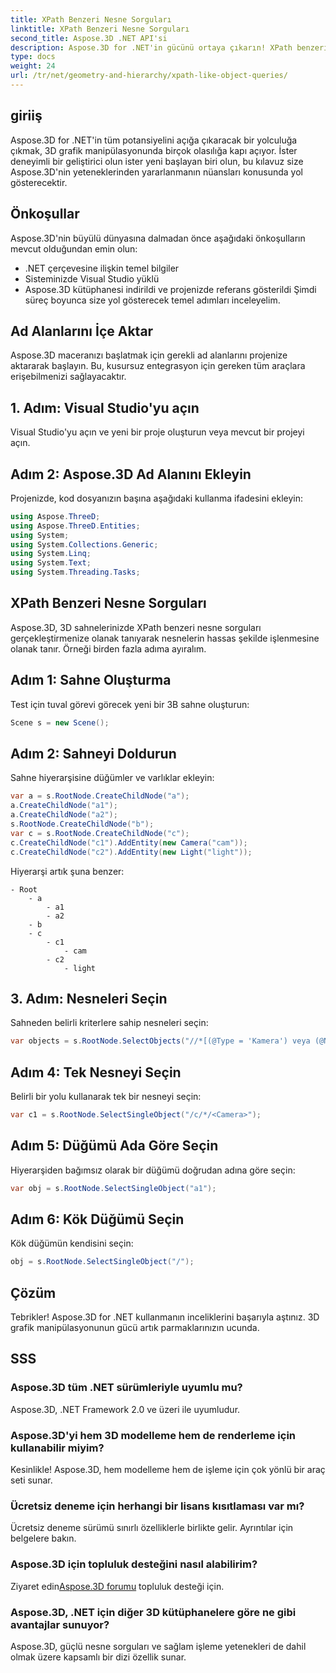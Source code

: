 ```yaml
---
title: XPath Benzeri Nesne Sorguları
linktitle: XPath Benzeri Nesne Sorguları
second_title: Aspose.3D .NET API'si
description: Aspose.3D for .NET'in gücünü ortaya çıkarın! XPath benzeri sorgularla 3B grafikleri sorunsuz bir şekilde yönetin. Oyunun kurallarını değiştiren bir deneyim için hemen indirin.
type: docs
weight: 24
url: /tr/net/geometry-and-hierarchy/xpath-like-object-queries/
---
```

## giriiş
Aspose.3D for .NET'in tüm potansiyelini açığa çıkaracak bir yolculuğa çıkmak, 3D grafik manipülasyonunda birçok olasılığa kapı açıyor. İster deneyimli bir geliştirici olun ister yeni başlayan biri olun, bu kılavuz size Aspose.3D'nin yeteneklerinden yararlanmanın nüansları konusunda yol gösterecektir.
## Önkoşullar
Aspose.3D'nin büyülü dünyasına dalmadan önce aşağıdaki önkoşulların mevcut olduğundan emin olun:
- .NET çerçevesine ilişkin temel bilgiler
- Sisteminizde Visual Studio yüklü
- Aspose.3D kütüphanesi indirildi ve projenizde referans gösterildi
Şimdi süreç boyunca size yol gösterecek temel adımları inceleyelim.
## Ad Alanlarını İçe Aktar
Aspose.3D maceranızı başlatmak için gerekli ad alanlarını projenize aktararak başlayın. Bu, kusursuz entegrasyon için gereken tüm araçlara erişebilmenizi sağlayacaktır.
## 1. Adım: Visual Studio'yu açın
Visual Studio'yu açın ve yeni bir proje oluşturun veya mevcut bir projeyi açın.
## Adım 2: Aspose.3D Ad Alanını Ekleyin
Projenizde, kod dosyanızın başına aşağıdaki kullanma ifadesini ekleyin:
```csharp
using Aspose.ThreeD;
using Aspose.ThreeD.Entities;
using System;
using System.Collections.Generic;
using System.Linq;
using System.Text;
using System.Threading.Tasks;
```
## XPath Benzeri Nesne Sorguları
Aspose.3D, 3D sahnelerinizde XPath benzeri nesne sorguları gerçekleştirmenize olanak tanıyarak nesnelerin hassas şekilde işlenmesine olanak tanır. Örneği birden fazla adıma ayıralım.
## Adım 1: Sahne Oluşturma
Test için tuval görevi görecek yeni bir 3B sahne oluşturun:
```csharp
Scene s = new Scene();
```
## Adım 2: Sahneyi Doldurun
Sahne hiyerarşisine düğümler ve varlıklar ekleyin:
```csharp
var a = s.RootNode.CreateChildNode("a");
a.CreateChildNode("a1");
a.CreateChildNode("a2");
s.RootNode.CreateChildNode("b");
var c = s.RootNode.CreateChildNode("c");
c.CreateChildNode("c1").AddEntity(new Camera("cam"));
c.CreateChildNode("c2").AddEntity(new Light("light"));
```
Hiyerarşi artık şuna benzer:
```
- Root
    - a
        - a1
        - a2
    - b
    - c
        - c1
            - cam
        - c2
            - light
```
## 3. Adım: Nesneleri Seçin
Sahneden belirli kriterlere sahip nesneleri seçin:
```csharp
var objects = s.RootNode.SelectObjects("//*[(@Type = 'Kamera') veya (@Name = 'ışık')]");
```
## Adım 4: Tek Nesneyi Seçin
Belirli bir yolu kullanarak tek bir nesneyi seçin:
```csharp
var c1 = s.RootNode.SelectSingleObject("/c/*/<Camera>");
```
## Adım 5: Düğümü Ada Göre Seçin
Hiyerarşiden bağımsız olarak bir düğümü doğrudan adına göre seçin:
```csharp
var obj = s.RootNode.SelectSingleObject("a1");
```
## Adım 6: Kök Düğümü Seçin
Kök düğümün kendisini seçin:
```csharp
obj = s.RootNode.SelectSingleObject("/");
```
## Çözüm
Tebrikler! Aspose.3D for .NET kullanmanın inceliklerini başarıyla aştınız. 3D grafik manipülasyonunun gücü artık parmaklarınızın ucunda.
## SSS
### Aspose.3D tüm .NET sürümleriyle uyumlu mu?
Aspose.3D, .NET Framework 2.0 ve üzeri ile uyumludur.
### Aspose.3D'yi hem 3D modelleme hem de renderleme için kullanabilir miyim?
Kesinlikle! Aspose.3D, hem modelleme hem de işleme için çok yönlü bir araç seti sunar.
### Ücretsiz deneme için herhangi bir lisans kısıtlaması var mı?
Ücretsiz deneme sürümü sınırlı özelliklerle birlikte gelir. Ayrıntılar için belgelere bakın.
### Aspose.3D için topluluk desteğini nasıl alabilirim?
 Ziyaret edin[Aspose.3D forumu](https://forum.aspose.com/c/3d/18) topluluk desteği için.
### Aspose.3D, .NET için diğer 3D kütüphanelere göre ne gibi avantajlar sunuyor?
Aspose.3D, güçlü nesne sorguları ve sağlam işleme yetenekleri de dahil olmak üzere kapsamlı bir dizi özellik sunar.